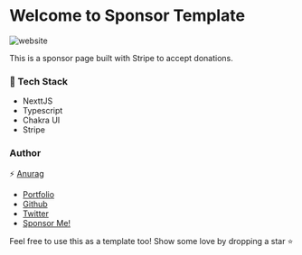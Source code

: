 # Welcome to Sponsor Template

![website](https://user-images.githubusercontent.com/77309809/152326564-00a1f8d2-109d-4824-bad7-fdf3dd1f0170.png)

This is a sponsor page built with Stripe to accept donations.

### 🌟 Tech Stack

- NexttJS
- Typescript
- Chakra UI
- Stripe

### Author

⚡ [Anurag](https://bio.link/anuragkr)

- [Portfolio](https://anurag.tech)
- [Github](https://github.com/kr-anurag)
- [Twitter](https://twitter.com/kr_anurag_)
- [Sponsor Me!](https://sponsor.anurag.tech)

Feel free to use this as a template too! Show some love by dropping a star ⭐
